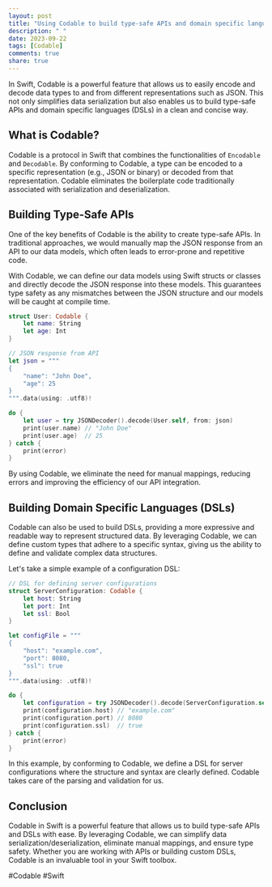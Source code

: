 ```yaml
---
layout: post
title: "Using Codable to build type-safe APIs and domain specific languages in Swift"
description: " "
date: 2023-09-22
tags: [Codable]
comments: true
share: true
---
```


In Swift, Codable is a powerful feature that allows us to easily encode and decode data types to and from different representations such as JSON. This not only simplifies data serialization but also enables us to build type-safe APIs and domain specific languages (DSLs) in a clean and concise way.

## What is Codable?

Codable is a protocol in Swift that combines the functionalities of `Encodable` and `Decodable`. By conforming to Codable, a type can be encoded to a specific representation (e.g., JSON or binary) or decoded from that representation. Codable eliminates the boilerplate code traditionally associated with serialization and deserialization.

## Building Type-Safe APIs

One of the key benefits of Codable is the ability to create type-safe APIs. In traditional approaches, we would manually map the JSON response from an API to our data models, which often leads to error-prone and repetitive code.

With Codable, we can define our data models using Swift structs or classes and directly decode the JSON response into these models. This guarantees type safety as any mismatches between the JSON structure and our models will be caught at compile time.

```swift
struct User: Codable {
    let name: String
    let age: Int
}

// JSON response from API
let json = """
{
    "name": "John Doe",
    "age": 25
}
""".data(using: .utf8)!

do {
    let user = try JSONDecoder().decode(User.self, from: json)
    print(user.name) // "John Doe"
    print(user.age)  // 25
} catch {
    print(error)
}
```
By using Codable, we eliminate the need for manual mappings, reducing errors and improving the efficiency of our API integration.

## Building Domain Specific Languages (DSLs)

Codable can also be used to build DSLs, providing a more expressive and readable way to represent structured data. By leveraging Codable, we can define custom types that adhere to a specific syntax, giving us the ability to define and validate complex data structures.

Let's take a simple example of a configuration DSL:

```swift
// DSL for defining server configurations
struct ServerConfiguration: Codable {
    let host: String
    let port: Int
    let ssl: Bool
}

let configFile = """
{
    "host": "example.com",
    "port": 8080,
    "ssl": true
}
""".data(using: .utf8)!

do {
    let configuration = try JSONDecoder().decode(ServerConfiguration.self, from: configFile)
    print(configuration.host) // "example.com"
    print(configuration.port) // 8080
    print(configuration.ssl)  // true
} catch {
    print(error)
}
```

In this example, by conforming to Codable, we define a DSL for server configurations where the structure and syntax are clearly defined. Codable takes care of the parsing and validation for us.

## Conclusion

Codable in Swift is a powerful feature that allows us to build type-safe APIs and DSLs with ease. By leveraging Codable, we can simplify data serialization/deserialization, eliminate manual mappings, and ensure type safety. Whether you are working with APIs or building custom DSLs, Codable is an invaluable tool in your Swift toolbox.

#Codable #Swift